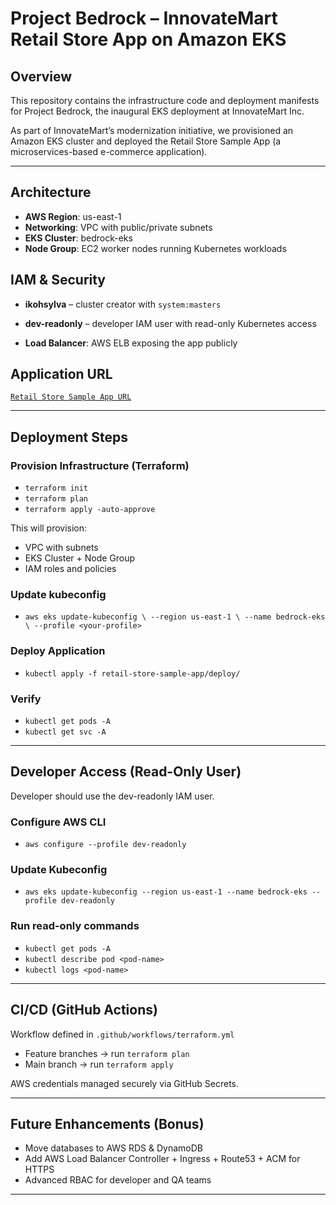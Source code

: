 # Project Bedrock – InnovateMart Retail Store App on Amazon EKS

## Overview

This repository contains the infrastructure code and deployment manifests for Project Bedrock, the inaugural EKS deployment at InnovateMart Inc.

As part of InnovateMart’s modernization initiative, we provisioned an Amazon EKS cluster and deployed the Retail Store Sample App (a microservices-based e-commerce application).

---

## Architecture

- **AWS Region**: us-east-1
- **Networking**: VPC with public/private subnets
- **EKS Cluster**: bedrock-eks
- **Node Group**: EC2 worker nodes running Kubernetes workloads

## IAM & Security

- **ikohsylva** – cluster creator with `system:masters`
- **dev-readonly** – developer IAM user with read-only Kubernetes access

- **Load Balancer**: AWS ELB exposing the app publicly

## Application URL

[`Retail Store Sample App URL`](http://a2544a63767284758a3a011265ee259e-309788396.us-east-1.elb.amazonaws.com/)

---

## Deployment Steps

### Provision Infrastructure (Terraform)

- `terraform init`
- `terraform plan`
- `terraform apply -auto-approve`

This will provision:

- VPC with subnets
- EKS Cluster + Node Group
- IAM roles and policies

### Update kubeconfig

- `aws eks update-kubeconfig \
  --region us-east-1 \
  --name bedrock-eks \
  --profile <your-profile>`

### Deploy Application

- `kubectl apply -f retail-store-sample-app/deploy/`

### Verify

- `kubectl get pods -A`
- `kubectl get svc -A`

---

## Developer Access (Read-Only User)

Developer should use the dev-readonly IAM user.

### Configure AWS CLI

- `aws configure --profile dev-readonly`

### Update Kubeconfig

- `aws eks update-kubeconfig --region us-east-1 --name bedrock-eks --profile dev-readonly`

### Run read-only commands

- `kubectl get pods -A`
- `kubectl describe pod <pod-name>`
- `kubectl logs <pod-name>`

---

## CI/CD (GitHub Actions)

Workflow defined in `.github/workflows/terraform.yml`

- Feature branches → run `terraform plan`
- Main branch → run `terraform apply`

AWS credentials managed securely via GitHub Secrets.

---

## Future Enhancements (Bonus)

- Move databases to AWS RDS & DynamoDB
- Add AWS Load Balancer Controller + Ingress + Route53 + ACM for HTTPS
- Advanced RBAC for developer and QA teams

---
